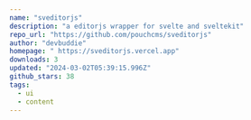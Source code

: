 ```yaml
---
name: "sveditorjs"
description: "a editorjs wrapper for svelte and sveltekit"
repo_url: "https://github.com/pouchcms/sveditorjs"
author: "devbuddie"
homepage: " https://sveditorjs.vercel.app"
downloads: 3
updated: "2024-03-02T05:39:15.996Z"
github_stars: 38
tags: 
  - ui
  - content
---
```

